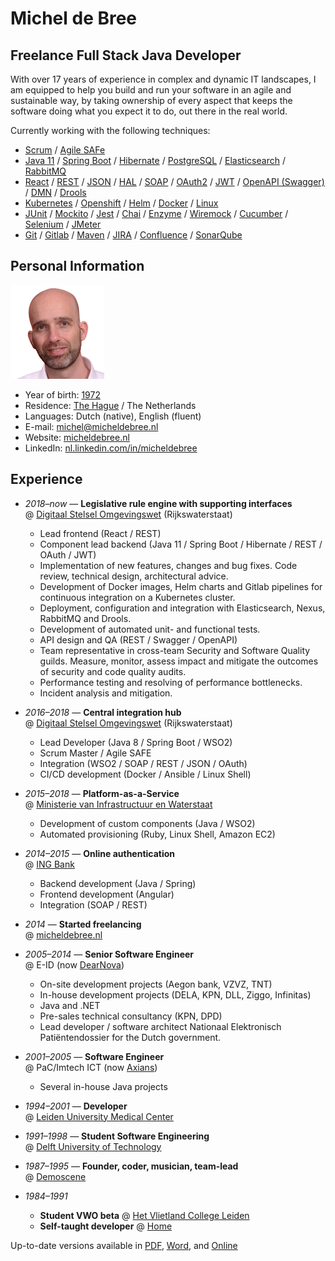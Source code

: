 # Michel de Bree

## Freelance Full Stack Java Developer

With over 17 years of experience in complex and dynamic IT landscapes, I am
equipped to help you build and run your software in an agile and
sustainable way, by taking ownership of every aspect that keeps the software
doing what you expect it to do, out there in the real world.

Currently working with the following techniques:

- [Scrum](https://www.scrum.org) /
  [Agile SAFe](https://www.scaledagileframework.com)
- [Java 11](https://go.java) /
  [Spring Boot](https://spring.io/projects/spring-boot) /
  [Hibernate](https://hibernate.org) /
  [PostgreSQL](https://www.postgresql.org/) /
  [Elasticsearch](https://www.elastic.co/) /
  [RabbitMQ](https://www.rabbitmq.com/)
- [React](https://reactjs.org) /
  [REST](https://en.wikipedia.org/wiki/Representational_state_transfer) /
  [JSON](https://www.json.org) /
  [HAL](http://stateless.co/hal_specification.html) /
  [SOAP](https://en.wikipedia.org/wiki/SOAP) /
  [OAuth2](https://oauth.net/2/) /
  [JWT](https://jwt.io) /
  [OpenAPI (Swagger)](https://swagger.io/specification/) /
  [DMN](https://www.omg.org/dmn/) /
  [Drools](https://drools.org/)
- [Kubernetes](https://kubernetes.io) /
  [Openshift](https://www.openshift.com) /
  [Helm](https://helm.sh) /
  [Docker](https://www.docker.com) /
  [Linux](https://www.linux.org)
- [JUnit](https://junit.org/junit5) /
  [Mockito](https://site.mockito.org) /
  [Jest](https://jestjs.io) /
  [Chai](https://www.chaijs.com) /
  [Enzyme](https://airbnb.io/enzyme) /
  [Wiremock](http://wiremock.org) /
  [Cucumber](https://cucumber.io) /
  [Selenium](https://www.selenium.dev) /
  [JMeter](https://jmeter.apache.org)
- [Git](https://git-scm.com) /
  [Gitlab](https://about.gitlab.com) /
  [Maven](https://maven.apache.org) /
  [JIRA](https://www.atlassian.com/software/jira) /
  [Confluence](https://www.atlassian.com/software/confluence) /
  [SonarQube](https://www.sonarqube.org)

## Personal Information

![Photo](Photo.jpg)

- Year of birth: [1972](https://www.onthisday.com/events/date/1972)
- Residence: [The Hague](https://denhaag.com/en) / The Netherlands
- Languages: Dutch (native), English (fluent)
- E-mail: [michel@micheldebree.nl](mailto:michel@micheldebree.nl)
- Website: [micheldebree.nl](https://www.micheldebree.nl)
- LinkedIn: [nl.linkedin.com/in/micheldebree](https://nl.linkedin.com/in/micheldebree)

## Experience

- _2018&ndash;now_ &mdash; **Legislative rule engine with supporting interfaces**
  <br/>@ [Digitaal Stelsel Omgevingswet](https://aandeslagmetdeomgevingswet.nl/digitaal-stelsel/toepasbare-regels-vragenbomen) (Rijkswaterstaat)

  - Lead frontend (React / REST)
  - Component lead backend
    (Java 11 / Spring Boot / Hibernate / REST / OAuth / JWT)
  - Implementation of new features, changes and bug fixes. Code review, technical
    design, architectural advice.
  - Development of Docker images, Helm charts and Gitlab pipelines for
    continuous integration on a Kubernetes cluster.
  - Deployment, configuration and integration with Elasticsearch, Nexus, RabbitMQ and Drools.
  - Development of automated unit- and functional tests.
  - API design and QA (REST / Swagger / OpenAPI)
  - Team representative in cross-team Security and Software Quality guilds.
    Measure, monitor, assess impact and mitigate the outcomes of security and
    code quality audits.
  - Performance testing and resolving of performance bottlenecks.
  - Incident analysis and mitigation.

- _2016&ndash;2018_ &mdash; **Central integration hub**
  <br/>@ [Digitaal Stelsel Omgevingswet](https://aandeslagmetdeomgevingswet.nl/digitaal-stelsel) (Rijkswaterstaat)

  - Lead Developer (Java 8 / Spring Boot / WSO2)
  - Scrum Master / Agile SAFE
  - Integration (WSO2 / SOAP / REST / JSON / OAuth)
  - CI/CD development (Docker / Ansible / Linux Shell)

- _2015&ndash;2018_ &mdash; **Platform-as-a-Service**
  <br/>@ [Ministerie van Infrastructuur en Waterstaat](https://www.rijksoverheid.nl/ministeries/ministerie-van-infrastructuur-en-waterstaat)

  - Development of custom components (Java / WSO2)
  - Automated provisioning (Ruby, Linux Shell, Amazon EC2)

- _2014&ndash;2015_ &mdash; **Online authentication**
  <br/>@ [ING Bank](https://www.ing.nl/particulier)

  - Backend development (Java / Spring)
  - Frontend development (Angular)
  - Integration (SOAP / REST)

- _2014_ &mdash; **Started freelancing**
  <br/>@ [micheldebree.nl](https://www.micheldebree.nl)
- _2005&ndash;2014_ &mdash; **Senior Software Engineer**
  <br/>@ E-ID (now [DearNova](https://www.dearnova.nl))
  - On-site development projects (Aegon bank, VZVZ, TNT)
  - In-house development projects (DELA, KPN, DLL, Ziggo, Infinitas)
  - Java and .NET
  - Pre-sales technical consultancy (KPN, DPD)
  - Lead developer / software architect Nationaal Elektronisch Pati&euml;ntendossier
    for the Dutch government.
- _2001&ndash;2005_ &mdash; **Software Engineer**
  <br/>@ PaC/Imtech ICT (now [Axians](https://www.axians.com/en))
  - Several in-house Java projects
- _1994&ndash;2001_ &mdash; **Developer**
  <br/>@ [Leiden University Medical Center](https://www.lumc.nl/?setlanguage=English)
- _1991&ndash;1998_ &mdash; **Student Software Engineering**
  <br/>@ [Delft University of Technology](https://www.tudelft.nl/en)
- _1987&ndash;1995_ &mdash; **Founder, coder, musician, team-lead**
  <br/>@ [Demoscene](https://en.wikipedia.org/wiki/Demoscene)
- _1984&ndash;1991_
  - **Student VWO beta** @ [Het Vlietland College Leiden](https://www.vlietlandcollege.nl)
  - **Self-taught developer**
    @ [Home](https://www.visitleiden.nl/en)

Up-to-date versions available in
[PDF](https://www.micheldebree.nl/resume/Michel_de_Bree-Resume.EN.pdf),
[Word](https://www.micheldebree.nl/resume/Michel_de_Bree-Resume.EN.docx),
and [Online](https://www.micheldebree.nl/resume)
